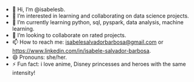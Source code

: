 - 👋 Hi, I’m @isabelesb.
- 👀 I’m interested in learning and collaborating on data science projects.
- 🌱 I’m currently learning python, sql, pyspark, data analysis, machine learning.
- 💞️ I’m looking to collaborate on rated projects.
- 📫 How to reach me: isabelesalvadorbarbosa@gmail.com or https://www.linkedin.com/in/isabele-salvador-barbosa.
- 😄 Pronouns: she/her.
- ⚡ Fun fact: i love anime, Disney princesses and heroes with the same intensity!

<!---
isabelesb/isabelesb is a ✨ special ✨ repository because its `README.md` (this file) appears on your GitHub profile.
You can click the Preview link to take a look at your changes.
--->
